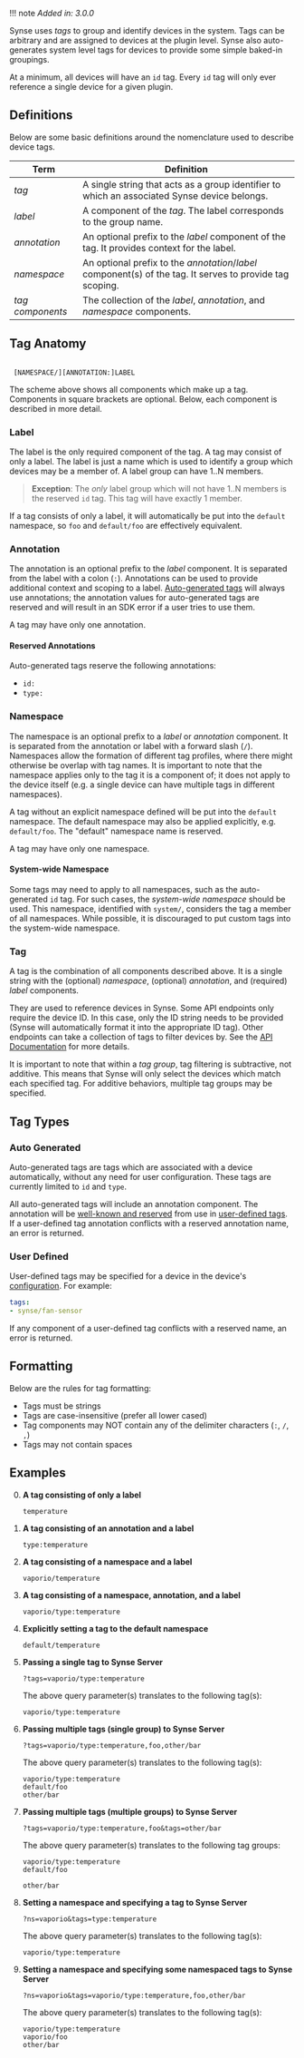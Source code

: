 
!!! note
    *Added in: 3.0.0*

Synse uses *tags* to group and identify devices in the system. Tags can be arbitrary and
are assigned to devices at the plugin level. Synse also auto-generates system level tags
for devices to provide some simple baked-in groupings.

At a minimum, all devices will have an `id` tag. Every `id` tag will only ever reference
a single device for a given plugin.

## Definitions

Below are some basic definitions around the nomenclature used to describe device tags.

| Term | Definition |
| ---- | ---------- |
| *tag* | A single string that acts as a group identifier to which an associated Synse device belongs. |
| *label* | A component of the *tag*. The label corresponds to the group name. |
| *annotation* | An optional prefix to the *label* component of the tag. It provides context for the label. |
| *namespace* | An optional prefix to the *annotation*/*label* component(s) of the tag. It serves to provide tag scoping. |
| *tag components* | The collection of the *label*, *annotation*, and *namespace* components. |

## Tag Anatomy

```

 [NAMESPACE/][ANNOTATION:]LABEL

```

The scheme above shows all components which make up a tag. Components in square brackets are optional. 
Below, each component is described in more detail.

### Label

The label is the only required component of the tag. A tag may consist of only a label. The label
is just a name which is used to identify a group which devices may be a member of. A label group
can have 1..N members.

> **Exception**: The *only* label group which will not have 1..N members is the reserved `id`
tag. This tag will have exactly 1 member.

If a tag consists of only a label, it will automatically be put into the `default` namespace,
so `foo` and `default/foo` are effectively equivalent.

### Annotation

The annotation is an optional prefix to the *label* component. It is separated from the
label with a colon (`:`). Annotations can be used to provide additional context and scoping
to a label. [Auto-generated tags](#auto-generated) will always use annotations; the
annotation values for auto-generated tags are reserved and will result in an SDK error
if a user tries to use them.

A tag may have only one annotation.

#### Reserved Annotations

Auto-generated tags reserve the following annotations:

- `id:`
- `type:`

### Namespace

The namespace is an optional prefix to a *label* or *annotation* component. It is separated
from the annotation or label with a forward slash (`/`). Namespaces allow the formation of 
different tag profiles, where there might otherwise be overlap with tag names. It is important
to note that the namespace applies only to the tag it is a component of; it does not apply
to the device itself (e.g. a single device can have multiple tags in different namespaces).

A tag without an explicit namespace defined will be put into the `default` namespace.
The default namespace may also be applied explicitly, e.g. `default/foo`. The "default" namespace
name is reserved.

A tag may have only one namespace.

#### System-wide Namespace

Some tags may need to apply to all namespaces, such as the auto-generated `id` tag. For
such cases, the *system-wide namespace* should be used. This namespace, identified with 
`system/`, considers the tag a member of all namespaces. While possible, it is discouraged
to put custom tags into the system-wide namespace.

### Tag

A tag is the combination of all components described above. It is a single string with
the (optional) *namespace*, (optional) *annotation*, and (required) *label* components.

They are used to reference devices in Synse. Some API endpoints only require the device ID.
In this case, only the ID string needs to be provided (Synse will automatically format it
into the appropriate ID tag). Other endpoints can take a collection of tags to filter
devices by. See the [API Documentation](../api.v3.md) for more details.

It is important to note that within a *tag group*, tag filtering is subtractive, not additive.
This means that Synse will only select the devices which match each specified tag. For additive
behaviors, multiple tag groups may be specified.

## Tag Types

### Auto Generated

Auto-generated tags are tags which are associated with a device automatically, without
any need for user configuration. These tags are currently limited to `id` and `type`.

All auto-generated tags will include an annotation component. The annotation will be [well-known
and reserved](#annotation) from use in [user-defined tags](#user-defined). If a user-defined
tag annotation conflicts with a reserved annotation name, an error is returned.

### User Defined

User-defined tags may be specified for a device in the device's [configuration](../../sdk/configuration/device.md).
For example:

```yaml
tags:
- synse/fan-sensor
```

If any component of a user-defined tag conflicts with a reserved name, an error is returned.

## Formatting

Below are the rules for tag formatting:

- Tags must be strings
- Tags are case-insensitive (prefer all lower cased)
- Tag components may NOT contain any of the delimiter characters (`:`, `/`, `,`)
- Tags may not contain spaces

## Examples

0. **A tag consisting of only a label**
   ```
   temperature
   ```
0. **A tag consisting of an annotation and a label**
   ```
   type:temperature
   ```
0. **A tag consisting of a namespace and a label**
   ```
   vaporio/temperature
   ```
0. **A tag consisting of a namespace, annotation, and a label**
   ```
   vaporio/type:temperature
   ```
0. **Explicitly setting a tag to the default namespace**
   ```
   default/temperature
   ```
0. **Passing a single tag to Synse Server**
   ```
   ?tags=vaporio/type:temperature
   ```
   The above query parameter(s) translates to the following tag(s):
   ```
   vaporio/type:temperature
   ```
0. **Passing multiple tags (single group) to Synse Server**
   ```
   ?tags=vaporio/type:temperature,foo,other/bar
   ```
   The above query parameter(s) translates to the following tag(s):
   ```
   vaporio/type:temperature
   default/foo
   other/bar
   ```
0. **Passing multiple tags (multiple groups) to Synse Server**
   ```
   ?tags=vaporio/type:temperature,foo&tags=other/bar
   ```
   The above query parameter(s) translates to the following tag groups:
   ```
   vaporio/type:temperature
   default/foo
   ```
   ```
   other/bar
   ```
0. **Setting a namespace and specifying a tag to Synse Server**
   ```
   ?ns=vaporio&tags=type:temperature
   ```
   The above query parameter(s) translates to the following tag(s):
   ```
   vaporio/type:temperature
   ```
0. **Setting a namespace and specifying some namespaced tags to Synse Server**
   ```
   ?ns=vaporio&tags=vaporio/type:temperature,foo,other/bar
   ```
   The above query parameter(s) translates to the following tag(s):
   ```
   vaporio/type:temperature
   vaporio/foo
   other/bar
   ```  
